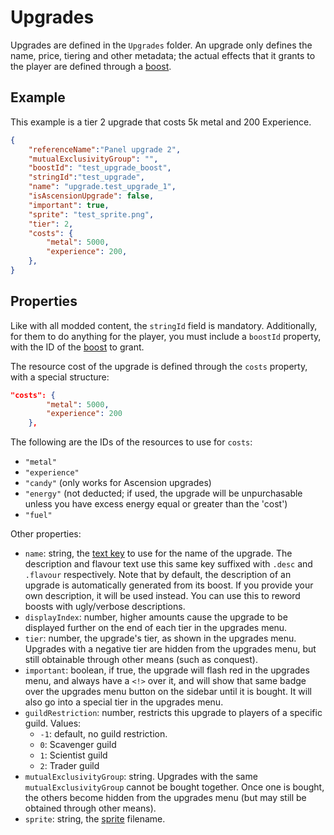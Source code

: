 # Upgrades
Upgrades are defined in the `Upgrades` folder. An upgrade only defines the name, price, tiering and other metadata; the actual effects that it grants to the player are defined through a [boost](boosts.md).

## Example
This example is a tier 2 upgrade that costs 5k metal and 200 Experience.

```json
{
	"referenceName":"Panel upgrade 2",
	"mutualExclusivityGroup": "",
	"boostId": "test_upgrade_boost",
	"stringId":"test_upgrade",
	"name": "upgrade.test_upgrade_1",
	"isAscensionUpgrade": false,
	"important": true,
	"sprite": "test_sprite.png",
	"tier": 2,
	"costs": {
		"metal": 5000,
        "experience": 200,
	},
}
```

## Properties
Like with all modded content, the `stringId` field is mandatory. Additionally, for them to do anything for the player, you must include a `boostId` property, with the ID of the [boost](boosts.md) to grant.

The resource cost of the upgrade is defined through the `costs` property, with a special structure:

```json
"costs": {
		"metal": 5000,
        "experience": 200
	},
```

The following are the IDs of the resources to use for `costs`:
- `"metal"`
- `"experience"`
- `"candy"` (only works for Ascension upgrades)
- `"energy"` (not deducted; if used, the upgrade will be unpurchasable unless you have excess energy equal or greater than the 'cost')
- `"fuel"`

Other properties:
- `name`: string, the [text key](custom-text.md) to use for the name of the upgrade. The description and flavour text use this same key suffixed with `.desc` and `.flavour` respectively. Note that by default, the description of an upgrade is automatically generated from its boost. If you provide your own description, it will be used instead. You can use this to reword boosts with ugly/verbose descriptions.
- `displayIndex`: number, higher amounts cause the upgrade to be displayed further on the end of each tier in the upgrades menu.
- `tier`: number, the upgrade's tier, as shown in the upgrades menu. Upgrades with a negative tier are hidden from the upgrades menu, but still obtainable through other means (such as conquest).
- `important`: boolean, if true, the upgrade will flash red in the upgrades menu, and always have a `<!>` over it, and will show that same badge over the upgrades menu button on the sidebar until it is bought. It will also go into a special tier in the upgrades menu.
- `guildRestriction`: number, restricts this upgrade to players of a specific guild. Values:
    - `-1`: default, no guild restriction.
    - `0`: Scavenger guild
    - `1`: Scientist guild
    - `2`: Trader guild
- `mutualExclusivityGroup`: string. Upgrades with the same `mutualExclusivityGroup` cannot be bought together. Once one is bought, the others become hidden from the upgrades menu (but may still be obtained through other means).
- `sprite`: string, the [sprite](sprites.md) filename.